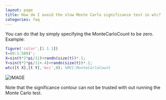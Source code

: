 ```yaml
---
layout: page
title: How do I avoid the slow Monte Carlo significance test in wtc?
categories: faq
---
```


You can do that by simply specifying the MonteCarloCount to be zero. Example:

```matlab
figure('color',[1 1 1])
t=(0:1:500)';
X=sin(t*2*pi/11)+randn(size(t))*.1;
Y=sin(t*2*pi/11+.4)+randn(size(t))*.1;
wtc([t X],[t Y],'mcc',0); %MCC:MonteCarloCount
```


![IMAGE](images/no_monte_carlo_01.png)

Note that the significance contour can not be trusted with out running the Monte Carlo test.

